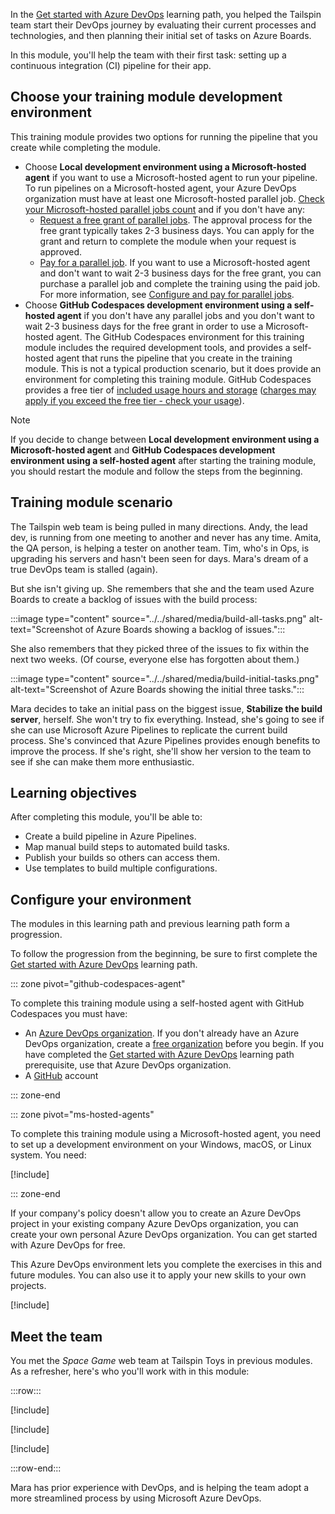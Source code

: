 In the [Get started with Azure DevOps](../../../paths/evolve-your-devops-practices/index.yml?azure-portal=true) learning path, you helped the Tailspin team start their DevOps journey by evaluating their current processes and technologies, and then planning their initial set of tasks on Azure Boards.

In this module, you'll help the team with their first task: setting up a continuous integration (CI) pipeline for their app.

## Choose your training module development environment

This training module provides two options for running the pipeline that you create while completing the module.

* Choose **Local development environment using a Microsoft-hosted agent** if you want to use a Microsoft-hosted agent to run your pipeline. To run pipelines on a Microsoft-hosted agent, your Azure DevOps organization must have at least one Microsoft-hosted parallel job. [Check your Microsoft-hosted parallel jobs count](/azure/devops/pipelines/troubleshooting/troubleshooting#check-for-available-parallel-jobs) and if you don't have any:
  * [Request a free grant of parallel jobs](https://aka.ms/azpipelines-parallelism-request). The approval process for the free grant typically takes 2-3 business days. You can apply for the grant and return to complete the module when your request is approved.
  * [Pay for a parallel job](/azure/devops/pipelines/licensing/concurrent-jobs). If you want to use a Microsoft-hosted agent and don't want to wait 2-3 business days for the free grant, you can purchase a parallel job and complete the training using the paid job. For more information, see [Configure and pay for parallel jobs](/azure/devops/pipelines/licensing/concurrent-jobs).
* Choose **GitHub Codespaces development environment using a self-hosted agent** if you don't have any parallel jobs and you don't want to wait 2-3 business days for the free grant in order to use a Microsoft-hosted agent. The GitHub Codespaces environment for this training module includes the required development tools, and provides a self-hosted agent that runs the pipeline that you create in the training module. This is not a typical production scenario, but it does provide an environment for completing this training module. GitHub Codespaces provides a free tier of [included usage hours and storage](https://docs.github.com/billing/managing-billing-for-github-codespaces/about-billing-for-github-codespaces#monthly-included-storage-and-core-hours-for-personal-accounts) ([charges may apply if you exceed the free tier - check your usage](https://docs.github.com/billing/managing-billing-for-github-codespaces/viewing-your-github-codespaces-usage)).

> [!NOTE]
> If you decide to change between **Local development environment using a Microsoft-hosted agent** and **GitHub Codespaces development environment using a self-hosted agent** after starting the training module, you should restart the module and follow the steps from the beginning.

## Training module scenario

The Tailspin web team is being pulled in many directions. Andy, the lead dev, is running from one meeting to another and never has any time. Amita, the QA person, is helping a tester on another team. Tim, who's in Ops, is upgrading his servers and hasn't been seen for days. Mara's dream of a true DevOps team is stalled (again).

But she isn't giving up. She remembers that she and the team used Azure Boards to create a backlog of issues with the build process:

:::image type="content" source="../../shared/media/build-all-tasks.png" alt-text="Screenshot of Azure Boards showing a backlog of issues.":::

She also remembers that they picked three of the issues to fix within the next two weeks. (Of course, everyone else has forgotten about them.)

:::image type="content" source="../../shared/media/build-initial-tasks.png" alt-text="Screenshot of Azure Boards showing the initial three tasks.":::

Mara decides to take an initial pass on the biggest issue, **Stabilize the build server**, herself. She won't try to fix everything. Instead, she's going to see if she can use Microsoft Azure Pipelines to replicate the current build process. She's convinced that Azure Pipelines provides enough benefits to improve the process. If she's right, she'll show her version to the team to see if she can make them more enthusiastic.

## Learning objectives

After completing this module, you'll be able to:

- Create a build pipeline in Azure Pipelines.
- Map manual build steps to automated build tasks.
- Publish your builds so others can access them.
- Use templates to build multiple configurations.

## Configure your environment

The modules in this learning path and previous learning path form a progression.

To follow the progression from the beginning, be sure to first complete the [Get started with Azure DevOps](../../../paths/evolve-your-devops-practices/index.yml?azure-portal=true) learning path.

::: zone pivot="github-codespaces-agent"

To complete this training module using a self-hosted agent with GitHub Codespaces you must have:

- An [Azure DevOps organization](/azure/devops/pipelines/get-started/pipelines-sign-up). If you don't already have an Azure DevOps organization, create a [free organization](/azure/devops/pipelines/get-started/pipelines-sign-up) before you begin. If you have completed the [Get started with Azure DevOps](../../../paths/evolve-your-devops-practices/index.yml?azure-portal=true) learning path prerequisite, use that Azure DevOps organization.
- A [GitHub](https://github.com/join?azure-portal=true) account

::: zone-end

::: zone pivot="ms-hosted-agents"

To complete this training module using a Microsoft-hosted agent, you need to set up a development environment on your Windows, macOS, or Linux system. You need:

[!include[](../../shared/includes/prerequisites.md)]

::: zone-end  

If your company's policy doesn't allow you to create an Azure DevOps project in your existing company Azure DevOps organization, you can create your own personal Azure DevOps organization. You can get started with Azure DevOps for free.

This Azure DevOps environment lets you complete the exercises in this and future modules. You can also use it to apply your new skills to your own projects.

[!include[](../../shared/includes/project-details-note.md)]

## Meet the team

You met the *Space Game* web team at Tailspin Toys in previous modules. As a refresher, here's who you'll work with in this module:

:::row:::

[!include[](../../shared/includes/meet-andy-short-col.md)]

[!include[](../../shared/includes/meet-amita-short-col.md)]

[!include[](../../shared/includes/meet-mara-short-col.md)]

:::row-end:::

Mara has prior experience with DevOps, and is helping the team adopt a more streamlined process by using Microsoft Azure DevOps.
